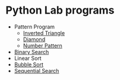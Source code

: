 # Python Lab programs

+ Pattern Program
    - [Inverted Triangle](/LAB%201/Pattern/1.py)
    - [Diamond](/LAB%201/Pattern/3.py)
    - [Number Pattern](/LAB%201/Pattern/2.py)
+ [Binary Search](/LAB%201/BinarySearch.py)
+ Linear Sort
+ [Bubble Sort](/LAB%201/BubbleSort.py)
+ [Sequential Search](/LAB%201/SequentialSearch.py)